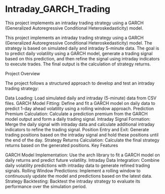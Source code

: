 # Intraday_GARCH_Trading
This project implements an intraday trading strategy using a GARCH (Generalized Autoregressive Conditional Heteroskedasticity) model.

This project implements an intraday trading strategy using a GARCH (Generalized Autoregressive Conditional Heteroskedasticity) model. The strategy is based on simulated daily and intraday 5-minute data. The goal is to predict daily volatility using a GARCH model, generate a trading signal based on this prediction, and then refine the signal using intraday indicators to execute trades. The final output is the calculation of strategy returns.

Project Overview

The project follows a structured approach to develop and test an intraday trading strategy:

Data Loading: Load simulated daily and intraday (5-minute) data from CSV files.
GARCH Model Fitting: Define and fit a GARCH model on daily data to predict 1-day ahead volatility using a rolling window approach.
Prediction Premium Calculation: Calculate a prediction premium from the GARCH model output and form a daily trading signal.
Intraday Signal Formation: Merge the daily signal with intraday data and calculate additional intraday indicators to refine the trading signal.
Position Entry and Exit: Generate trading positions based on the intraday signal and hold these positions until the end of the day.
Strategy Returns Calculation: Calculate the final strategy returns based on the generated positions.
Key Features

GARCH Model Implementation: Use the arch library to fit a GARCH model on daily returns and predict future volatility.
Intraday Data Integration: Combine daily volatility predictions with intraday data to generate refined trading signals.
Rolling Window Predictions: Implement a rolling window to continuously update the model and predictions based on the latest data.
Strategy Backtesting: Backtest the intraday strategy to evaluate its performance over the simulation period.
